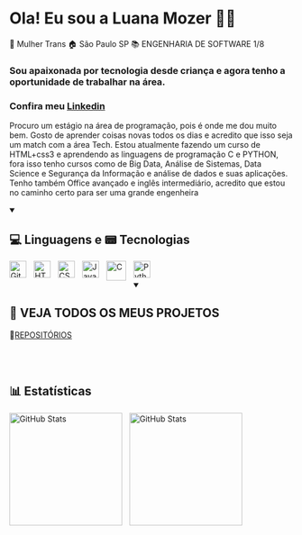 # Ola! Eu sou a Luana Mozer 👩‍💻
 🌈 Mulher Trans    🏠 São Paulo SP    📚 ENGENHARIA DE SOFTWARE 1/8 
### Sou apaixonada por tecnologia desde criança e agora tenho a oportunidade de trabalhar na área.<br> 
### Confira meu [Linkedin](https://www.linkedin.com/in/luanamozer)<br>

 Procuro um estágio na área de programação, pois é onde me dou muito bem. Gosto de aprender coisas novas todos os dias e acredito que isso seja um match com a área Tech.
 Estou atualmente fazendo um curso de HTML+css3 e aprendendo as linguagens de programação C e PYTHON, fora isso tenho cursos como de Big Data, Análise de Sistemas, Data Science e Segurança da Informação e análise de dados e suas aplicações.
 Tenho também Office avançado e inglês intermediário, acredito que estou no caminho certo para ser uma grande engenheira <br> 

<details open> 
  <summary><h2>💻 Linguagens e 📟 Tecnologias</h2></summary>
  <p align="left">
 <img 
    align="left" 
    alt="Git" 
    title="Git"
    width="30px" 
    style="padding-right: 10px;" 
    src="https://cdn.jsdelivr.net/gh/devicons/devicon@latest/icons/git/git-original.svg" 
/>
<img 
    align="left" 
    alt="HTML"
    title="HTML" 
    width="30px" 
    style="padding-right: 10px;" 
    src="https://cdn.jsdelivr.net/gh/devicons/devicon@latest/icons/html5/html5-original.svg" 
/>
<img 
    align="left" 
    alt="CSS" 
    title="CSS"
    width="30px" 
    style="padding-right: 10px;" 
    src="https://cdn.jsdelivr.net/gh/devicons/devicon@latest/icons/css3/css3-original.svg" 
/>
<img 
    align="left" 
    alt="JavaScript"
    title="JavaScript" 
    width="30px" 
    style="padding-right: 10px;" 
    src="https://cdn.jsdelivr.net/gh/devicons/devicon@latest/icons/javascript/javascript-original.svg" 
/>

<img 
    align="left" 
    alt="C" 
    title="C"
    width="35px" 
    style="padding-right: 10px;" 
    src="https://github.com/user-attachments/assets/326ca6e7-b68d-4337-a8cd-56c52da60fae"
/>
<img 
    align="left" 
    alt="Python" 
    title="Python"
    width="30px" 
    style="padding-right: 10px;" 
    src="https://cdn.jsdelivr.net/gh/devicons/devicon@latest/icons/python/python-original.svg" 
/>

</p>
<br/>
<br/>
</details>
<details open> 
  <summary><h2>💼 VEJA TODOS OS MEUS PROJETOS</h2></summary>
  <p align="left">
   📝<a href="https://github.com/Luana-Mozer?tab=repositories">REPOSITÓRIOS</a>
</details>
<br/>
<br/>

## 📊 Estatísticas

<p>
  <img 
    align="left" 
    alt="GitHub Stats" 
    height="200" 
    style="padding-right: 10px;" 
    src="https://github-readme-stats.vercel.app/api?username=Luana-Mozer&show_icons=true&theme=tokyonight&include_all_commits=true&locale=pt-br" 
  />

<img 
      align="left" 
      alt="GitHub Stats" 
      height="200" 
      src="https://github-readme-stats.vercel.app/api/top-langs/?username=Luana-Mozer&theme=tokyonight&layout=compact&custom_title=Tecnologias&langs_count=9" 
  />

</p>
